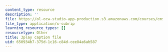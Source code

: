 ```yaml
---
content_type: resource
description: ''
file: https://ol-ocw-studio-app-production.s3.amazonaws.com/courses/cms-611j-creating-video-games-fall-2014/650934b7375d1c16c84dcee84a6ab587_jbhbJBtS48w.srt
file_type: application/x-subrip
learning_resource_types: []
resourcetype: Other
title: 3play caption file
uid: 650934b7-375d-1c16-c84d-cee84a6ab587
---
```

